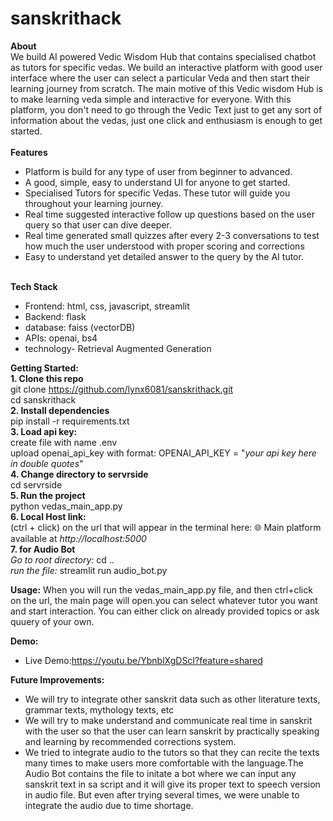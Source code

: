 # sanskrithack
**About** <br>
We build AI powered Vedic Wisdom Hub that contains specialised chatbot as tutors for specific vedas. We build an interactive platform with good user interface where the user can select a particular Veda and then start their learning journey from scratch. The main motive of this Vedic wisdom Hub is to make learning veda simple and interactive for everyone. With this platform, you don't need to go through the Vedic Text just to get any sort of information about the vedas, just one click and enthusiasm is enough to get started. <br> <br>
**Features**
- Platform is build for any type of user from beginner to advanced.
- A good, simple, easy to understand UI for anyone to get started.
- Specialised Tutors for specific Vedas. These tutor will guide you throughout your learning journey.
- Real time suggested interactive follow up questions based on the user query so that user can dive deeper.
- Real time generated small quizzes after every 2-3 conversations to test how much the user understood with proper scoring and corrections
- Easy to understand yet detailed answer to the query by the AI tutor.
<br><br>

**Tech Stack**
-  Frontend: html, css, javascript, streamlit
-  Backend: flask
-  database: faiss (vectorDB)
-  APIs: openai, bs4
-  technology- Retrieval Augmented Generation

**Getting Started:** <br>
**1. Clone this repo** <br>
git clone https://github.com/lynx6081/sanskrithack.git<br>
cd sanskrithack <br>
**2. Install dependencies** <br>
pip install -r requirements.txt <br>
**3. Load api key:** <br>
create file with name .env <br>
upload openai_api_key with format: OPENAI_API_KEY = "*your api key here in double quotes*" <br>
**4. Change directory to servrside** <br>
cd servrside <br>
**5. Run the project** <br>
python vedas_main_app.py <br>
**6. Local Host link:** <br>
(ctrl + click) on the url that will appear in the terminal here: 🌐 Main platform available at *http://localhost:5000* <br>
**7. for Audio Bot**<br>
*Go to root directory:* cd .. <br>
*run the file:* streamlit run audio_bot.py <br>

**Usage:** 
When you will run the vedas_main_app.py file, and then ctrl+click on the url, the main page will open.you can select whatever tutor you want and start interaction. You can either click on already provided topics or ask quuery of your own. <br>

**Demo:**
- Live Demo:https://youtu.be/YbnblXgDScI?feature=shared

**Future Improvements:** <br>
- We will try to integrate other sanskrit data such as other literature texts, grammar texts, mythology texts, etc
- We will try to make understand and communicate real time in sanskrit with the user so that the user can learn sanskrit by practically speaking and learning by recommended corrections system.
- We tried to integrate audio to the tutors so that they can recite the texts many times to make users more comfortable with the language.The Audio Bot contains the file to initate a bot where we can input any sanskrit text in sa script and it will give its proper text to speech version in audio file. But even after trying several times, we were unable to integrate the audio due to time shortage.










  

  

  
